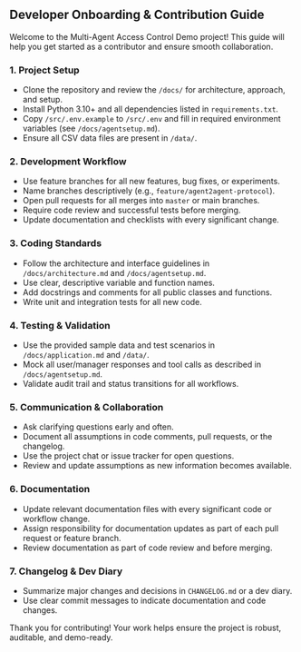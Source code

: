 ## Developer Onboarding & Contribution Guide

Welcome to the Multi-Agent Access Control Demo project! This guide will help you get started as a contributor and ensure smooth collaboration.

### 1. Project Setup
- Clone the repository and review the `/docs/` for architecture, approach, and setup.
- Install Python 3.10+ and all dependencies listed in `requirements.txt`.
- Copy `/src/.env.example` to `/src/.env` and fill in required environment variables (see `/docs/agentsetup.md`).
- Ensure all CSV data files are present in `/data/`.

### 2. Development Workflow
- Use feature branches for all new features, bug fixes, or experiments.
- Name branches descriptively (e.g., `feature/agent2agent-protocol`).
- Open pull requests for all merges into `master` or main branches.
- Require code review and successful tests before merging.
- Update documentation and checklists with every significant change.

### 3. Coding Standards
- Follow the architecture and interface guidelines in `/docs/architecture.md` and `/docs/agentsetup.md`.
- Use clear, descriptive variable and function names.
- Add docstrings and comments for all public classes and functions.
- Write unit and integration tests for all new code.

### 4. Testing & Validation
- Use the provided sample data and test scenarios in `/docs/application.md` and `/data/`.
- Mock all user/manager responses and tool calls as described in `/docs/agentsetup.md`.
- Validate audit trail and status transitions for all workflows.

### 5. Communication & Collaboration
- Ask clarifying questions early and often.
- Document all assumptions in code comments, pull requests, or the changelog.
- Use the project chat or issue tracker for open questions.
- Review and update assumptions as new information becomes available.

### 6. Documentation
- Update relevant documentation files with every significant code or workflow change.
- Assign responsibility for documentation updates as part of each pull request or feature branch.
- Review documentation as part of code review and before merging.

### 7. Changelog & Dev Diary
- Summarize major changes and decisions in `CHANGELOG.md` or a dev diary.
- Use clear commit messages to indicate documentation and code changes.

Thank you for contributing! Your work helps ensure the project is robust, auditable, and demo-ready.
